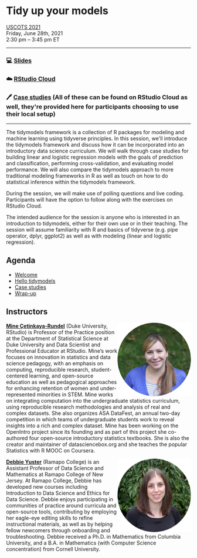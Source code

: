 # Tidy up your models

[USCOTS 2021](https://causeweb.org/cause/uscots/uscots21/1g-tidy-your-models)  
Friday, June 28th, 2021  
2:30 pm – 3:45 pm ET  

---

### :computer: [Slides](https://mine-cetinkaya-rundel.github.io/tidymodels-uscots-2021/tidy-up-models.html#1)
### :cloud: [RStudio Cloud](https://bit.ly/tidymodels-cloud)
### :pen: [Case studies](https://github.com/mine-cetinkaya-rundel/tidymodels-uscots-2021/tree/main/case-studies) (All of these can be found on RStudio Cloud as well, they're provided here for participants choosing to use their local setup)

---

The tidymodels framework is a collection of R packages for modeling and machine learning using tidyverse principles. In this session, we'll introduce the tidymodels framework and discuss how it can be incorporated into an introductory data science curriculum. We will walk through case studies for building linear and logistic regression models with the goals of prediction and classification, performing cross-validation, and evaluating model performance. We will also compare the tidymodels approach to more traditional modeling frameworks in R as well as touch on how to do statistical inference within the tidymodels framework.

During the session, we will make use of polling questions and live coding. Participants will have the option to follow along with the exercises on RStudio Cloud.

The intended audience for the session is anyone who is interested in an introduction to tidymodels, either for their own use or in their teaching. The session will assume familiarity with R and basics of tidyverse (e.g. pipe operator, dplyr, ggplot2) as well as with modeling (linear and logistic regression).

## Agenda

- [Welcome](https://mine-cetinkaya-rundel.github.io/tidymodels-uscots-2021/tidy-up-models.html#1) 
- [Hello tidymodels](https://mine-cetinkaya-rundel.github.io/tidymodels-uscots-2021/tidy-up-models.html#5)
- [Case studies](https://mine-cetinkaya-rundel.github.io/tidymodels-uscots-2021/tidy-up-models.html#43)
- [Wrap-up](https://mine-cetinkaya-rundel.github.io/tidymodels-uscots-2021/tidy-up-models.html#48)

## Instructors

<img src="images/mine.png" align = "right" width = "200px">

[**Mine Çetinkaya-Rundel**](http://mine-cr.com/) (Duke University, RStudio) is Professor of the Practice position at the Department of Statistical Science at Duke University and Data Scientist and Professional Educator at RStudio. Mine’s work focuses on innovation in statistics and data science pedagogy, with an emphasis on computing, reproducible research, student-centered learning, and open-source education as well as pedagogical approaches for enhancing retention of women and under-represented minorities in STEM. Mine works on integrating computation into the undergraduate statistics curriculum, using reproducible research methodologies and analysis of real and complex datasets. She also organizes ASA DataFest, an annual two-day competition in which teams of undergraduate students work to reveal insights into a rich and complex dataset. Mine has been working on the OpenIntro project since its founding and as part of this project she co-authored four open-source introductory statistics textbooks. She is also the creator and maintainer of datasciencebox.org and she teaches the popular Statistics with R MOOC on Coursera.

<img src="images/debbie.png" align = "right" width = "200px">

[**Debbie Yuster**](https://www.ramapo.edu/tas/faculty/debbie-yuster/) (Ramapo College) is an Assistant Professor of Data Science and Mathematics at Ramapo College of New Jersey. At Ramapo College, Debbie has developed new courses including Introduction to Data Science and Ethics for Data Science. Debbie enjoys participating in communities of practice around curricula and open-source tools, contributing by employing her eagle-eye editing skills to refine instructional materials, as well as by helping fellow newcomers through onboarding and troubleshooting. Debbie received a Ph.D. in Mathematics from Columbia University, and a B.A. in Mathematics (with Computer Science concentration) from Cornell University.
